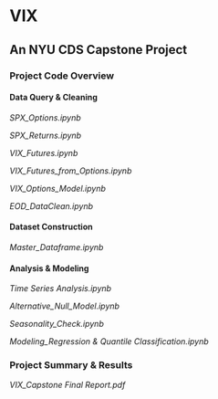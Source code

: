 # VIX
## An NYU CDS Capstone Project

### Project Code Overview

#### Data Query & Cleaning
_SPX_Options.ipynb_

_SPX_Returns.ipynb_

_VIX_Futures.ipynb_

_VIX_Futures_from_Options.ipynb_

_VIX_Options_Model.ipynb_

_EOD_DataClean.ipynb_

#### Dataset Construction
_Master_Dataframe.ipynb_

#### Analysis & Modeling
_Time Series Analysis.ipynb_

_Alternative_Null_Model.ipynb_

_Seasonality_Check.ipynb_

_Modeling_Regression & Quantile Classification.ipynb_


### Project Summary & Results
_VIX_Capstone Final Report.pdf_



